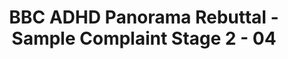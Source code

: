 ---
title: BBC ADHD Panorama Rebuttal - Sample Complaint Stage 2 - 04
permalink: /bbc-adhd-sample-2-04/
redirect_to: https://neveroff.notion.site/Sample-Complaint-2-04-Contributor-Privacy-Care-Positive-Representation-Harm-Stimulant-Medication-e9d75f0c8e384ff08e071555fec8b103
---